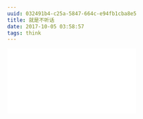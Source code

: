 ```yaml
---
uuid: 032491b4-c25a-5847-664c-e94fb1cba8e5
title: 就是不听话
date: 2017-10-05 03:58:57
tags: think
---
```


<iframe src="//player.bilibili.com/player.html?aid=15018146&cid=24462732&page=1" scrolling="no" border="0" frameborder="no" framespacing="0" allowfullscreen=true> </iframe>